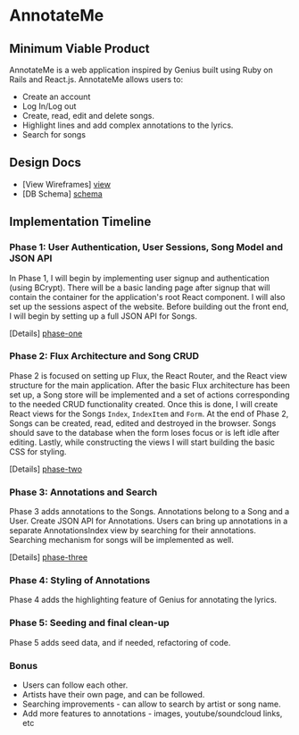 # AnnotateMe

[link]: #

## Minimum Viable Product

AnnotateMe is a web application inspired by Genius built using Ruby on Rails and
React.js. AnnotateMe allows users to:

- Create an account
- Log In/Log out
- Create, read, edit and delete songs.
- Highlight lines and add complex annotations to the lyrics.
- Search for songs

## Design Docs

* [View Wireframes] [view]
* [DB Schema] [schema]

[view]: ./docs/view.md
[schema]: ./docs/schema.md

## Implementation Timeline

### Phase 1: User Authentication, User Sessions, Song Model and JSON API

In Phase 1, I will begin by implementing user signup and authentication (using
BCrypt). There will be a basic landing page after signup that will contain the
container for the application's root React component. I will also set up the
sessions aspect of the website. Before building out the front end,
I will begin by setting up a full JSON API for Songs.

[Details] [phase-one]

### Phase 2: Flux Architecture and Song CRUD

Phase 2 is focused on setting up Flux, the React Router, and the React view
structure for the main application. After the basic Flux architecture has been
set up, a Song store will be implemented and a set of actions corresponding to
the needed CRUD functionality created. Once this is done, I will create React
views for the Songs `Index`, `IndexItem` and `Form`. At the end of Phase 2,
Songs can be created, read, edited and destroyed in the browser. Songs should
save to the database when the form loses focus or is left idle after editing.
Lastly, while constructing the views I will start building the basic CSS for
styling.

[Details] [phase-two]

### Phase 3: Annotations and Search

Phase 3 adds annotations to the Songs. Annotations belong to a Song and a User.
Create JSON API for Annotations. Users can bring up annotations in a separate
AnnotationsIndex view by searching for their annotations. Searching mechanism
for songs will be implemented as well.

[Details] [phase-three]

### Phase 4: Styling of Annotations

Phase 4 adds the highlighting feature of Genius for annotating the lyrics.

### Phase 5: Seeding and final clean-up

Phase 5 adds seed data, and if needed, refactoring of code.

### Bonus

- Users can follow each other.
- Artists have their own page, and can be followed.
- Searching improvements - can allow to search by artist or song name.
- Add more features to annotations - images, youtube/soundcloud links, etc

[phase-one]: ./phases/phase1.md
[phase-two]: ./phases/phase2.md
[phase-three]: ./phases/phase3.md
